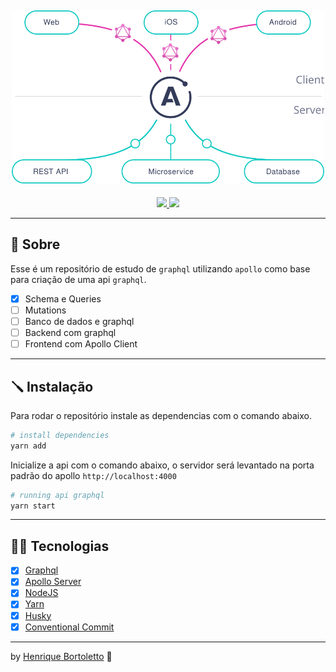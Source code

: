 <h2 align="center">
	<img alt="Diagram apollo server" src="./.github/diagram.svg" width="500px" />
</h2>

<p align="center">
	<a href="mailto:bortolettohenrique@gmail.com" target="_blank">
		<img src="https://img.shields.io/badge/gmail-red?style=flat&logo=gmail&labelColor=white">
	</a>
	<a href="https://www.linkedin.com/in/henriquebortoletto/" target="_blank">
		<img src="https://img.shields.io/badge/linkedin-blue?style=flat&logo=linkedin&labelColor=blue">
	</a>
</p>

---

## 🚀 Sobre

Esse é um repositório de estudo de `graphql` utilizando `apollo` como base para criação de uma api `graphql`.

- [x] Schema e Queries
- [ ] Mutations
- [ ] Banco de dados e graphql
- [ ] Backend com graphql
- [ ] Frontend com Apollo Client

---

## 🪛 Instalação

Para rodar o repositório instale as dependencias com o comando abaixo.

```bash
# install dependencies
yarn add
```

Inicialize a api com o comando abaixo, o servidor será levantado na porta padrão do apollo `http://localhost:4000`

```bash
# running api graphql
yarn start
```

---

## 🧑‍💻 Tecnologias

- [x] [Graphql](https://graphql.org/)
- [x] [Apollo Server](https://www.apollographql.com/docs/)
- [x] [NodeJS](https://nodejs.org/en/)
- [x] [Yarn](https://yarnpkg.com/)
- [x] [Husky](https://typicode.github.io/husky/#/)
- [x] [Conventional Commit](https://github.com/conventional-changelog/commitlint)

---

by [Henrique Bortoletto](https://github.com.br) :wave:
